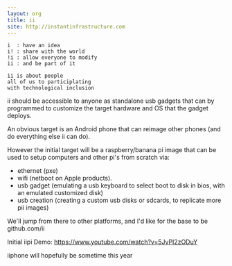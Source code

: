 ```yaml
---
layout: org
title: ii
site: http://instantinfrastructure.com
---
```


```
i  : have an idea
i! : share with the world
!i : allow everyone to modify
ii : and be part of it
```

```
ii is about people
all of us to participlating
with technological inclusion
```

ii should be accessible to anyone as standalone usb gadgets
that can by programmed to customize the target hardware and
OS that the gadget deploys.

An obvious target is an Android phone that can reimage other phones
(and do everything else ii can do).

However the initial target will be a raspberry/banana pi image
that can be used to setup computers and other pi's from scratch via:

* ethernet (pxe)
* wifi (netboot on Apple products).
* usb gadget (emulating a usb keyboard to select boot to disk in bios, with an emulated customized disk)
* usb creation (creating a custom usb disks or sdcards, to replicate more pii images)

We'll jump from there to other platforms, and I'd like for the base to be github.com/ii

Initial iipi Demo: <https://www.youtube.com/watch?v=5JvPI2zODuY>

iiphone will hopefully be sometime this year
